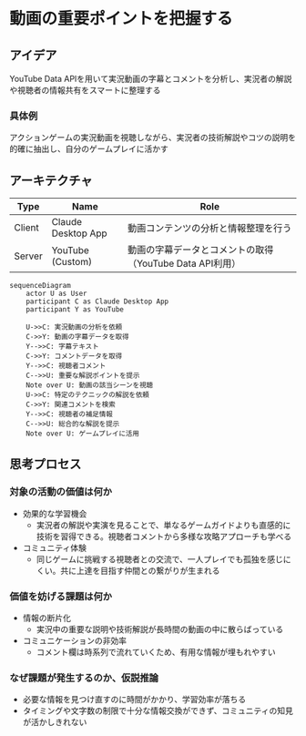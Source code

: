 # 動画の重要ポイントを把握する

## アイデア
YouTube Data APIを用いて実況動画の字幕とコメントを分析し、実況者の解説や視聴者の情報共有をスマートに整理する<br>

### 具体例
アクションゲームの実況動画を視聴しながら、実況者の技術解説やコツの説明を的確に抽出し、自分のゲームプレイに活かす<br>

## アーキテクチャ

| Type | Name | Role |
|--|--|--|
| Client | Claude Desktop App | 動画コンテンツの分析と情報整理を行う |
| Server | YouTube (Custom) | 動画の字幕データとコメントの取得（YouTube Data API利用） |

```mermaid
sequenceDiagram
    actor U as User
    participant C as Claude Desktop App
    participant Y as YouTube

    U->>C: 実況動画の分析を依頼
    C->>Y: 動画の字幕データを取得
    Y-->>C: 字幕テキスト
    C->>Y: コメントデータを取得
    Y-->>C: 視聴者コメント
    C-->>U: 重要な解説ポイントを提示
    Note over U: 動画の該当シーンを視聴
    U->>C: 特定のテクニックの解説を依頼
    C->>Y: 関連コメントを検索
    Y-->>C: 視聴者の補足情報
    C-->>U: 総合的な解説を提示
    Note over U: ゲームプレイに活用

```

## 思考プロセス

### 対象の活動の価値は何か
- 効果的な学習機会<br>
    - 実況者の解説や実演を見ることで、単なるゲームガイドよりも直感的に技術を習得できる。視聴者コメントから多様な攻略アプローチも学べる<br>
- コミュニティ体験<br>
    - 同じゲームに挑戦する視聴者との交流で、一人プレイでも孤独を感じにくい。共に上達を目指す仲間との繋がりが生まれる<br>

### 価値を妨げる課題は何か
- 情報の断片化<br>
    - 実況中の重要な説明や技術解説が長時間の動画の中に散らばっている<br>
- コミュニケーションの非効率<br>
    - コメント欄は時系列で流れていくため、有用な情報が埋もれやすい<br>

### なぜ課題が発生するのか、仮説推論
- 必要な情報を見つけ直すのに時間がかかり、学習効率が落ちる<br>
- タイミングや文字数の制限で十分な情報交換ができず、コミュニティの知見が活かしきれない<br>